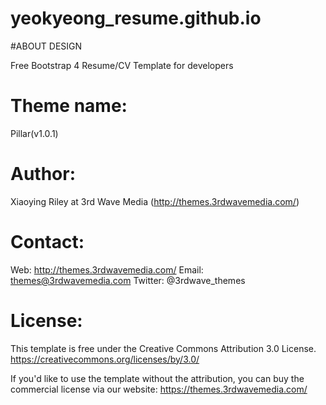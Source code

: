 # yeokyeong_resume.github.io

#ABOUT DESIGN

Free Bootstrap 4 Resume/CV Template for developers

Theme name:
=======================================================================
Pillar(v1.0.1)

Author: 
=======================================================================
Xiaoying Riley at 3rd Wave Media (http://themes.3rdwavemedia.com/)

Contact:
=======================================================================
Web: http://themes.3rdwavemedia.com/
Email: themes@3rdwavemedia.com
Twitter: @3rdwave_themes

License: 
=======================================================================
This template is free under the Creative Commons Attribution 3.0 License.
https://creativecommons.org/licenses/by/3.0/

If you'd like to use the template without the attribution, you can buy the commercial license via our website: https://themes.3rdwavemedia.com/

